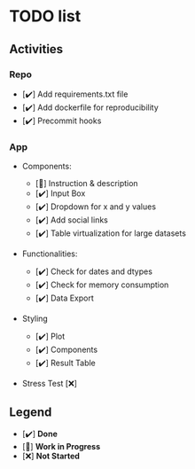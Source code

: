 # TODO list

## Activities

### Repo

- [✔️] Add requirements.txt file
- [✔️] Add dockerfile for reproducibility
- [✔️] Precommit hooks

### App

- Components:
  - [🚧] Instruction & description
  - [✔️] Input Box
  - [✔️] Dropdown for x and y values
  - [✔️] Add social links
  - [✔️] Table virtualization for large datasets

- Functionalities:
  - [✔️] Check for dates and dtypes
  - [✔️] Check for memory consumption
  - [✔️] Data Export

- Styling
  - [✔️] Plot
  - [✔️] Components
  - [✔️] Result Table

- Stress Test [❌]

## Legend

- [✔️] **Done**
- [🚧] **Work in Progress**
- [❌] **Not Started**
